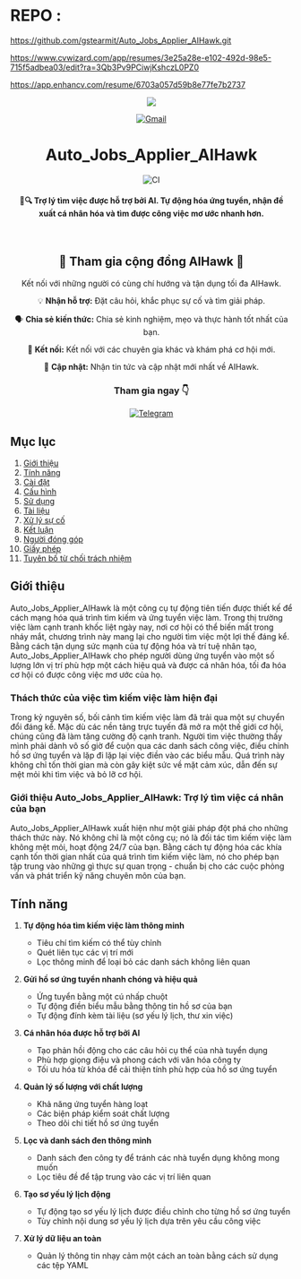# REPO :
https://github.com/gstearmit/Auto_Jobs_Applier_AIHawk.git

https://www.cvwizard.com/app/resumes/3e25a28e-e102-492d-98e5-715f5adbea03/edit?ra=3Qb3Pv9PCiwjKshczL0PZ0

https://app.enhancv.com/resume/6703a057d59b8e77fe7b2737


<div align="center">
<img src="./assets/AIHawk.png">

<!-- Ngay từ cái nhìn đầu tiên, thương hiệu và thông điệp truyền tải rõ ràng những gì có thể mong đợi -->


  <!-- [![Telegram](https://img.shields.io/badge/Telegram-2CA5E0?style=for-the-badge&logo=telegram&logoColor=white)](https://t.me/AIhawkCommunity) -->
 
  [![Gmail](https://img.shields.io/badge/Gmail-D14836?style=for-the-badge&logo=gmail&logoColor=white)](mailto:federico.elia.majo@gmail.com)

  # Auto_Jobs_Applier_AIHawk
  ![CI](https://github.com/feder-cr/Auto_Jobs_Applier_AIHawk/actions/workflows/ci.yml/badge.svg)

  #### 🤖🔍 Trợ lý tìm việc được hỗ trợ bởi AI. Tự động hóa ứng tuyển, nhận đề xuất cá nhân hóa và tìm được công việc mơ ước nhanh hơn.



<br />

<!-- Độ rõ ràng của thông điệp -->
## 🚀 Tham gia cộng đồng AIHawk 🚀 

Kết nối với những người có cùng chí hướng và tận dụng tối đa AIHawk.

💡 **Nhận hỗ trợ:** Đặt câu hỏi, khắc phục sự cố và tìm giải pháp.

🗣️ **Chia sẻ kiến thức:** Chia sẻ kinh nghiệm, mẹo và thực hành tốt nhất của bạn.

🤝 **Kết nối:** Kết nối với các chuyên gia khác và khám phá cơ hội mới.

🔔 **Cập nhật:** Nhận tin tức và cập nhật mới nhất về AIHawk.

<!-- Lời kêu gọi hành động mạnh mẽ -->
### Tham gia ngay 👇
[![Telegram](https://img.shields.io/badge/Telegram-2CA5E0?style=for-the-badge&logo=telegram&logoColor=white
)](https://t.me/AIhawkCommunity)

<!-- 🚀 **Tham gia cộng đồng Telegram của chúng tôi!** 🚀

Tham gia cộng đồng **Telegram** của chúng tôi để:
- **Hỗ trợ với phần mềm AIHawk**
- **Chia sẻ kinh nghiệm** của bạn với AIhawk và học hỏi từ người khác
- **Mẹo tìm việc** và **lời khuyên về sơ yếu lý lịch**
- **Trao đổi ý tưởng** và tài nguyên cho dự án của bạn

<-- **[Tham gia ngay!](https://t.me/AIhawkCommunity)** -->
</div>

## Mục lục

1. [Giới thiệu](#giới-thiệu)
2. [Tính năng](#tính-năng)
3. [Cài đặt](#cài-đặt)
4. [Cấu hình](#cấu-hình)
5. [Sử dụng](#sử-dụng)
6. [Tài liệu](#tài-liệu)
7. [Xử lý sự cố](#xử-lý-sự-cố)
8. [Kết luận](#kết-luận)
9. [Người đóng góp](#người-đóng-góp)
10. [Giấy phép](#giấy-phép)
11. [Tuyên bố từ chối trách nhiệm](#tuyên-bố-từ-chối-trách-nhiệm)

## Giới thiệu

Auto_Jobs_Applier_AIHawk là một công cụ tự động tiên tiến được thiết kế để cách mạng hóa quá trình tìm kiếm và ứng tuyển việc làm. Trong thị trường việc làm cạnh tranh khốc liệt ngày nay, nơi cơ hội có thể biến mất trong nháy mắt, chương trình này mang lại cho người tìm việc một lợi thế đáng kể. Bằng cách tận dụng sức mạnh của tự động hóa và trí tuệ nhân tạo, Auto_Jobs_Applier_AIHawk cho phép người dùng ứng tuyển vào một số lượng lớn vị trí phù hợp một cách hiệu quả và được cá nhân hóa, tối đa hóa cơ hội có được công việc mơ ước của họ.

### Thách thức của việc tìm kiếm việc làm hiện đại

Trong kỷ nguyên số, bối cảnh tìm kiếm việc làm đã trải qua một sự chuyển đổi đáng kể. Mặc dù các nền tảng trực tuyến đã mở ra một thế giới cơ hội, chúng cũng đã làm tăng cường độ cạnh tranh. Người tìm việc thường thấy mình phải dành vô số giờ để cuộn qua các danh sách công việc, điều chỉnh hồ sơ ứng tuyển và lặp đi lặp lại việc điền vào các biểu mẫu. Quá trình này không chỉ tốn thời gian mà còn gây kiệt sức về mặt cảm xúc, dẫn đến sự mệt mỏi khi tìm việc và bỏ lỡ cơ hội.

### Giới thiệu Auto_Jobs_Applier_AIHawk: Trợ lý tìm việc cá nhân của bạn

Auto_Jobs_Applier_AIHawk xuất hiện như một giải pháp đột phá cho những thách thức này. Nó không chỉ là một công cụ; nó là đối tác tìm kiếm việc làm không mệt mỏi, hoạt động 24/7 của bạn. Bằng cách tự động hóa các khía cạnh tốn thời gian nhất của quá trình tìm kiếm việc làm, nó cho phép bạn tập trung vào những gì thực sự quan trọng - chuẩn bị cho các cuộc phỏng vấn và phát triển kỹ năng chuyên môn của bạn.

## Tính năng

1. **Tự động hóa tìm kiếm việc làm thông minh**
   - Tiêu chí tìm kiếm có thể tùy chỉnh
   - Quét liên tục các vị trí mới
   - Lọc thông minh để loại bỏ các danh sách không liên quan

2. **Gửi hồ sơ ứng tuyển nhanh chóng và hiệu quả**
   - Ứng tuyển bằng một cú nhấp chuột
   - Tự động điền biểu mẫu bằng thông tin hồ sơ của bạn
   - Tự động đính kèm tài liệu (sơ yếu lý lịch, thư xin việc)

3. **Cá nhân hóa được hỗ trợ bởi AI**
   - Tạo phản hồi động cho các câu hỏi cụ thể của nhà tuyển dụng
   - Phù hợp giọng điệu và phong cách với văn hóa công ty
   - Tối ưu hóa từ khóa để cải thiện tính phù hợp của hồ sơ ứng tuyển

4. **Quản lý số lượng với chất lượng**
   - Khả năng ứng tuyển hàng loạt
   - Các biện pháp kiểm soát chất lượng
   - Theo dõi chi tiết hồ sơ ứng tuyển

5. **Lọc và danh sách đen thông minh**
   - Danh sách đen công ty để tránh các nhà tuyển dụng không mong muốn
   - Lọc tiêu đề để tập trung vào các vị trí liên quan

6. **Tạo sơ yếu lý lịch động**
   - Tự động tạo sơ yếu lý lịch được điều chỉnh cho từng hồ sơ ứng tuyển
   - Tùy chỉnh nội dung sơ yếu lý lịch dựa trên yêu cầu công việc

7. **Xử lý dữ liệu an toàn**
   - Quản lý thông tin nhạy cảm một cách an toàn bằng cách sử dụng các tệp YAML